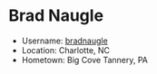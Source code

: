 # Brad Naugle

* Username: [bradnaugle](https://github.com/bradnaugle)
* Location: Charlotte, NC
* Hometown: Big Cove Tannery, PA
